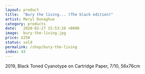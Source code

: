 ```yaml
---
layout: product
title:  "Bury the living... (The black edition)"
artist: Meryl Donaghue
category: products
date:   2020-02-27 15:53:28 +0000
image:  bury-the-living.jpg
price: £250
status: sold
permalink: /shop/bury-the-living
index: 43
---
```

2019, Black Toned Cyanotype on Cartridge Paper, 7/10, 56x76cm

